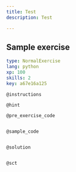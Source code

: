```yaml
---
title: Test
description: Test

---
```

## Sample exercise

```yaml
type: NormalExercise
lang: python
xp: 100
skills: 2
key: a67e16a125
```


`@instructions`

`@hint`

`@pre_exercise_code`
```{python}

```

`@sample_code`
```{python}

```

`@solution`
```{python}

```

`@sct`
```{python}

```
